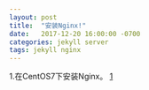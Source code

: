 ```yaml
---
layout: post
title:  "安装Nginx!"
date:   2017-12-20 16:00:00 -0700
categories: jekyll server
tags: jekyll nginx
---
```


1.在CentOS7下安装Nginx。 [1]


[1]: https://funJia.github.io/server/nginx/安装